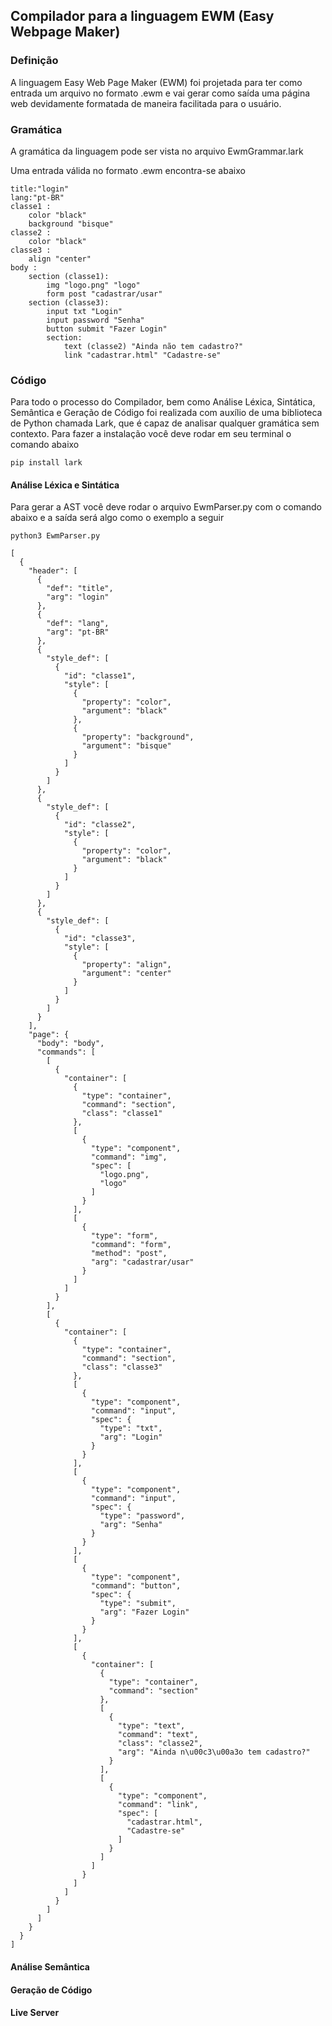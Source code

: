 ## Compilador para a linguagem EWM (Easy Webpage Maker)

### Definição

A linguagem Easy Web Page Maker (EWM) foi projetada para ter como entrada um arquivo no formato .ewm e vai gerar como saída uma página web devidamente formatada de maneira facilitada para o usuário.


### Gramática

A gramática da linguagem pode ser vista no arquivo EwmGrammar.lark

Uma entrada válida no formato .ewm encontra-se abaixo

```
title:"login"
lang:"pt-BR"
classe1 : 
    color "black" 
    background "bisque"
classe2 : 
    color "black"
classe3 :
    align "center"
body : 
    section (classe1):
        img "logo.png" "logo"
        form post "cadastrar/usar"
    section (classe3):
        input txt "Login" 
        input password "Senha"
        button submit "Fazer Login"
        section:
            text (classe2) "Ainda não tem cadastro?" 
            link "cadastrar.html" "Cadastre-se"
```

### Código

Para todo o processo do Compilador, bem como Análise Léxica, Sintática, Semântica e Geração de Código foi realizada com auxílio de uma biblioteca de Python chamada Lark, que é capaz de analisar qualquer gramática sem contexto. Para fazer a instalação você deve rodar em seu terminal o comando abaixo

```
pip install lark
```
#### Análise Léxica e Sintática

Para gerar a AST você deve rodar o arquivo EwmParser.py com o comando abaixo e a saída será algo como o exemplo a seguir

```
python3 EwmParser.py
```

```
[
  {
    "header": [
      {
        "def": "title",
        "arg": "login"
      },
      {
        "def": "lang",
        "arg": "pt-BR"
      },
      {
        "style_def": [
          {
            "id": "classe1",
            "style": [
              {
                "property": "color",
                "argument": "black"
              },
              {
                "property": "background",
                "argument": "bisque"
              }
            ]
          }
        ]
      },
      {
        "style_def": [
          {
            "id": "classe2",
            "style": [
              {
                "property": "color",
                "argument": "black"
              }
            ]
          }
        ]
      },
      {
        "style_def": [
          {
            "id": "classe3",
            "style": [
              {
                "property": "align",
                "argument": "center"
              }
            ]
          }
        ]
      }
    ],
    "page": {
      "body": "body",
      "commands": [
        [
          {
            "container": [
              {
                "type": "container",
                "command": "section",
                "class": "classe1"
              },
              [
                {
                  "type": "component",
                  "command": "img",
                  "spec": [
                    "logo.png",
                    "logo"
                  ]
                }
              ],
              [
                {
                  "type": "form",
                  "command": "form",
                  "method": "post",
                  "arg": "cadastrar/usar"
                }
              ]
            ]
          }
        ],
        [
          {
            "container": [
              {
                "type": "container",
                "command": "section",
                "class": "classe3"
              },
              [
                {
                  "type": "component",
                  "command": "input",
                  "spec": {
                    "type": "txt",
                    "arg": "Login"
                  }
                }
              ],
              [
                {
                  "type": "component",
                  "command": "input",
                  "spec": {
                    "type": "password",
                    "arg": "Senha"
                  }
                }
              ],
              [
                {
                  "type": "component",
                  "command": "button",
                  "spec": {
                    "type": "submit",
                    "arg": "Fazer Login"
                  }
                }
              ],
              [
                {
                  "container": [
                    {
                      "type": "container",
                      "command": "section"
                    },
                    [
                      {
                        "type": "text",
                        "command": "text",
                        "class": "classe2",
                        "arg": "Ainda n\u00c3\u00a3o tem cadastro?"
                      }
                    ],
                    [
                      {
                        "type": "component",
                        "command": "link",
                        "spec": [
                          "cadastrar.html",
                          "Cadastre-se"
                        ]
                      }
                    ]
                  ]
                }
              ]
            ]
          }
        ]
      ]
    }
  }
]
```

#### Análise Semântica

#### Geração de Código

#### Live Server
